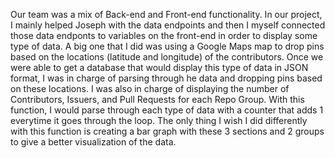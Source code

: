 Our team was a mix of Back-end and Front-end functionality.  In our project, I mainly helped Joseph with the data endpoints and then I myself connected those data endponts to variables on the front-end in order to display some type of data.  A big one that I did was using a Google Maps map to drop pins based on the locations (latitude and longitude) of the contributors.  Once we were able to get a database that would display this type of data in JSON format, I was in charge of parsing through he data and dropping pins based on these locations.  I was also in charge of displaying the number of Contributors, Issuers, and Pull Requests for each Repo Group.  With this function, I would parse through each type of data with a counter that adds 1 everytime it goes through the loop. The only thing I wish I did differently with this function is creating a bar graph with these 3 sections and 2 groups to give a better visualization of the data.